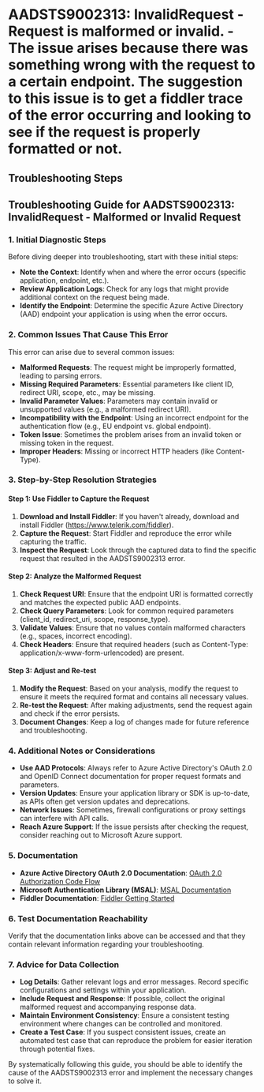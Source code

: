 # AADSTS9002313: InvalidRequest - Request is malformed or invalid. - The issue arises because there was something wrong with the request to a certain endpoint. The suggestion to this issue is to get a fiddler trace of the error occurring and looking to see if the request is properly formatted or not.


## Troubleshooting Steps
## Troubleshooting Guide for AADSTS9002313: InvalidRequest - Malformed or Invalid Request

### 1. Initial Diagnostic Steps

Before diving deeper into troubleshooting, start with these initial steps:

- **Note the Context**: Identify when and where the error occurs (specific application, endpoint, etc.).
- **Review Application Logs**: Check for any logs that might provide additional context on the request being made.
- **Identify the Endpoint**: Determine the specific Azure Active Directory (AAD) endpoint your application is using when the error occurs.

### 2. Common Issues That Cause This Error

This error can arise due to several common issues:

- **Malformed Requests**: The request might be improperly formatted, leading to parsing errors.
- **Missing Required Parameters**: Essential parameters like client ID, redirect URI, scope, etc., may be missing.
- **Invalid Parameter Values**: Parameters may contain invalid or unsupported values (e.g., a malformed redirect URI).
- **Incompatibility with the Endpoint**: Using an incorrect endpoint for the authentication flow (e.g., EU endpoint vs. global endpoint).
- **Token Issue**: Sometimes the problem arises from an invalid token or missing token in the request.
- **Improper Headers**: Missing or incorrect HTTP headers (like Content-Type).

### 3. Step-by-Step Resolution Strategies

#### Step 1: Use Fiddler to Capture the Request

1. **Download and Install Fiddler**: If you haven't already, download and install Fiddler (https://www.telerik.com/fiddler).
2. **Capture the Request**: Start Fiddler and reproduce the error while capturing the traffic.
3. **Inspect the Request**: Look through the captured data to find the specific request that resulted in the AADSTS9002313 error.

#### Step 2: Analyze the Malformed Request

1. **Check Request URI**: Ensure that the endpoint URI is formatted correctly and matches the expected public AAD endpoints.
2. **Check Query Parameters**: Look for common required parameters (client_id, redirect_uri, scope, response_type).
3. **Validate Values**: Ensure that no values contain malformed characters (e.g., spaces, incorrect encoding).
4. **Check Headers**: Ensure that required headers (such as Content-Type: application/x-www-form-urlencoded) are present.

#### Step 3: Adjust and Re-test

1. **Modify the Request**: Based on your analysis, modify the request to ensure it meets the required format and contains all necessary values.
2. **Re-test the Request**: After making adjustments, send the request again and check if the error persists.
3. **Document Changes**: Keep a log of changes made for future reference and troubleshooting.

### 4. Additional Notes or Considerations

- **Use AAD Protocols**: Always refer to Azure Active Directory's OAuth 2.0 and OpenID Connect documentation for proper request formats and parameters.
- **Version Updates**: Ensure your application library or SDK is up-to-date, as APIs often get version updates and deprecations.
- **Network Issues**: Sometimes, firewall configurations or proxy settings can interfere with API calls.
- **Reach Azure Support**: If the issue persists after checking the request, consider reaching out to Microsoft Azure support.

### 5. Documentation

- **Azure Active Directory OAuth 2.0 Documentation**: [OAuth 2.0 Authorization Code Flow](https://docs.microsoft.com/en-us/azure/active-directory/develop/v2-oauth2-auth-code-flow)
- **Microsoft Authentication Library (MSAL)**: [MSAL Documentation](https://docs.microsoft.com/en-us/azure/active-directory/develop/msal-overview)
- **Fiddler Documentation**: [Fiddler Getting Started](https://docs.telerik.com/fiddler/overview/getting-started)

### 6. Test Documentation Reachability

Verify that the documentation links above can be accessed and that they contain relevant information regarding your troubleshooting.

### 7. Advice for Data Collection

- **Log Details**: Gather relevant logs and error messages. Record specific configurations and settings within your application.
- **Include Request and Response**: If possible, collect the original malformed request and accompanying response data.
- **Maintain Environment Consistency**: Ensure a consistent testing environment where changes can be controlled and monitored.
- **Create a Test Case**: If you suspect consistent issues, create an automated test case that can reproduce the problem for easier iteration through potential fixes.

By systematically following this guide, you should be able to identify the cause of the AADSTS9002313 error and implement the necessary changes to solve it.